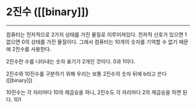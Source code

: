 # 2진수 ([[binary]])
---
컴퓨터는 전자적으로 2가지 상태를 가진 물질로 이루어져있다. 전자적 신호가 있으면 1 없으면 0의 상태를 가진 물질이다. 그래서 컴퓨터는 10개의 숫자를 기억할 수 없기 때문에 2진수를 사용한다.

2진수란 수를 나타내는 숫자 표기가 2개인 것이다. 0과 1이다.

2진수와 10진수를 구분하기 위해 우리는 보통 2진수의 숫자 뒤에 b라고 쓴다 ([[binary]])

10진수는 각 자리마다 10의 제곱승을 하니, 2진수도 각 자리마다 2의 제곱승을 하면 된다.
101
